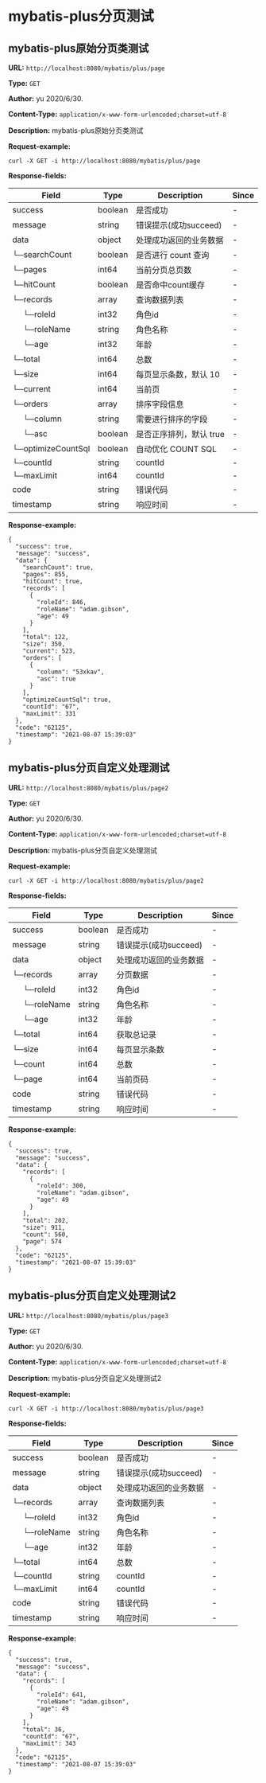 
# mybatis-plus分页测试
## mybatis-plus原始分页类测试
**URL:** `http://localhost:8080/mybatis/plus/page`

**Type:** `GET`

**Author:** yu 2020/6/30.

**Content-Type:** `application/x-www-form-urlencoded;charset=utf-8`

**Description:** mybatis-plus原始分页类测试





**Request-example:**
```
curl -X GET -i http://localhost:8080/mybatis/plus/page
```
**Response-fields:**

Field | Type|Description|Since
---|---|---|---
success|boolean|是否成功|-
message|string|错误提示(成功succeed)|-
data|object|处理成功返回的业务数据|-
└─searchCount|boolean|是否进行 count 查询|-
└─pages|int64|当前分页总页数|-
└─hitCount|boolean|是否命中count缓存|-
└─records|array|查询数据列表|-
&nbsp;&nbsp;&nbsp;&nbsp;&nbsp;└─roleId|int32|角色id|-
&nbsp;&nbsp;&nbsp;&nbsp;&nbsp;└─roleName|string|角色名称|-
&nbsp;&nbsp;&nbsp;&nbsp;&nbsp;└─age|int32|年龄|-
└─total|int64|总数|-
└─size|int64|每页显示条数，默认 10|-
└─current|int64|当前页|-
└─orders|array|排序字段信息|-
&nbsp;&nbsp;&nbsp;&nbsp;&nbsp;└─column|string|需要进行排序的字段|-
&nbsp;&nbsp;&nbsp;&nbsp;&nbsp;└─asc|boolean|是否正序排列，默认 true|-
└─optimizeCountSql|boolean|自动优化 COUNT SQL|-
└─countId|string|countId|-
└─maxLimit|int64|countId|-
code|string|错误代码|-
timestamp|string|响应时间|-

**Response-example:**
```
{
  "success": true,
  "message": "success",
  "data": {
    "searchCount": true,
    "pages": 855,
    "hitCount": true,
    "records": [
      {
        "roleId": 846,
        "roleName": "adam.gibson",
        "age": 49
      }
    ],
    "total": 122,
    "size": 350,
    "current": 523,
    "orders": [
      {
        "column": "53xkav",
        "asc": true
      }
    ],
    "optimizeCountSql": true,
    "countId": "67",
    "maxLimit": 331
  },
  "code": "62125",
  "timestamp": "2021-08-07 15:39:03"
}
```

## mybatis-plus分页自定义处理测试
**URL:** `http://localhost:8080/mybatis/plus/page2`

**Type:** `GET`

**Author:** yu 2020/6/30.

**Content-Type:** `application/x-www-form-urlencoded;charset=utf-8`

**Description:** mybatis-plus分页自定义处理测试





**Request-example:**
```
curl -X GET -i http://localhost:8080/mybatis/plus/page2
```
**Response-fields:**

Field | Type|Description|Since
---|---|---|---
success|boolean|是否成功|-
message|string|错误提示(成功succeed)|-
data|object|处理成功返回的业务数据|-
└─records|array|分页数据|-
&nbsp;&nbsp;&nbsp;&nbsp;&nbsp;└─roleId|int32|角色id|-
&nbsp;&nbsp;&nbsp;&nbsp;&nbsp;└─roleName|string|角色名称|-
&nbsp;&nbsp;&nbsp;&nbsp;&nbsp;└─age|int32|年龄|-
└─total|int64|获取总记录|-
└─size|int64|每页显示条数|-
└─count|int64|总数|-
└─page|int64|当前页码|-
code|string|错误代码|-
timestamp|string|响应时间|-

**Response-example:**
```
{
  "success": true,
  "message": "success",
  "data": {
    "records": [
      {
        "roleId": 300,
        "roleName": "adam.gibson",
        "age": 49
      }
    ],
    "total": 202,
    "size": 911,
    "count": 560,
    "page": 574
  },
  "code": "62125",
  "timestamp": "2021-08-07 15:39:03"
}
```

## mybatis-plus分页自定义处理测试2
**URL:** `http://localhost:8080/mybatis/plus/page3`

**Type:** `GET`

**Author:** yu 2020/6/30.

**Content-Type:** `application/x-www-form-urlencoded;charset=utf-8`

**Description:** mybatis-plus分页自定义处理测试2





**Request-example:**
```
curl -X GET -i http://localhost:8080/mybatis/plus/page3
```
**Response-fields:**

Field | Type|Description|Since
---|---|---|---
success|boolean|是否成功|-
message|string|错误提示(成功succeed)|-
data|object|处理成功返回的业务数据|-
└─records|array|查询数据列表|-
&nbsp;&nbsp;&nbsp;&nbsp;&nbsp;└─roleId|int32|角色id|-
&nbsp;&nbsp;&nbsp;&nbsp;&nbsp;└─roleName|string|角色名称|-
&nbsp;&nbsp;&nbsp;&nbsp;&nbsp;└─age|int32|年龄|-
└─total|int64|总数|-
└─countId|string|countId|-
└─maxLimit|int64|countId|-
code|string|错误代码|-
timestamp|string|响应时间|-

**Response-example:**
```
{
  "success": true,
  "message": "success",
  "data": {
    "records": [
      {
        "roleId": 641,
        "roleName": "adam.gibson",
        "age": 49
      }
    ],
    "total": 36,
    "countId": "67",
    "maxLimit": 343
  },
  "code": "62125",
  "timestamp": "2021-08-07 15:39:03"
}
```

